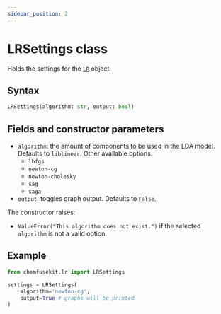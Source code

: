 ```yaml
---
sidebar_position: 2
---
```


# LRSettings class

Holds the settings for the [`LR`](./lr.md) object.

## Syntax

```python
LRSettings(algorithm: str, output: bool)
```

## Fields and constructor parameters

- `algorithm`: the amount of components to be used in the LDA model. Defaults to
  `liblinear`.  Other available options:
    - `lbfgs`
    - `newton-cg`
    - `newton-cholesky`
    - `sag`
    - `saga`
- `output`: toggles graph output. Defaults to `False`.

The constructor raises:
- `ValueError("This algorithm does not exist.")` if the selected `algorithm`
  is not a valid option.

## Example

```python
from chemfusekit.lr import LRSettings

settings = LRSettings(
    algorithm='newton-cg',
    output=True # graphs will be printed
)
```